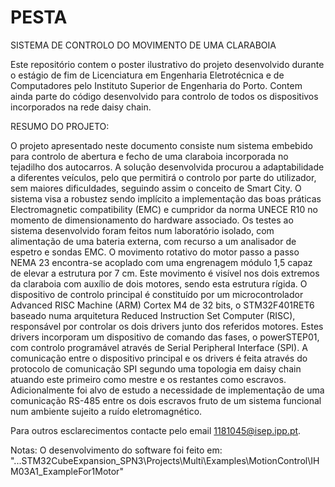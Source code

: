 # PESTA
SISTEMA DE  CONTROLO DO MOVIMENTO DE UMA CLARABOIA

Este repositório contem o poster ilustrativo do projeto desenvolvido durante o estágio de fim de Licenciatura em Engenharia Eletrotécnica e de Computadores pelo Instituto Superior de Engenharia do Porto.
Contem ainda parte do código desenvolvido para controlo de todos os dispositivos incorporados na rede daisy chain.

RESUMO DO PROJETO:

O projeto apresentado neste documento consiste num sistema embebido para controlo de abertura e fecho de uma claraboia incorporada no tejadilho dos autocarros. A solução desenvolvida procurou a adaptabilidade a diferentes veículos, pelo que permitirá o controlo por parte do utilizador, sem maiores dificuldades, seguindo assim o conceito de Smart City.
O sistema visa a robustez sendo implícito a implementação das boas práticas Electromagnetic compatibility (EMC) e cumpridor da norma UNECE R10 no momento de dimensionamento do hardware associado. Os testes ao sistema desenvolvido foram feitos num laboratório isolado, com alimentação de uma bateria externa, com recurso a um analisador de espetro e sondas EMC.
O movimento rotativo do motor passo a passo NEMA 23 encontra-se acoplado com uma engrenagem módulo 1,5 capaz de elevar a estrutura por 7 cm. Este movimento é visível nos dois extremos da claraboia com auxílio de dois motores, sendo esta estrutura rígida.
O dispositivo de controlo principal é constituído por um microcontrolador Advanced RISC Machine (ARM) Cortex M4 de 32 bits, o STM32F401RET6 baseado numa arquitetura Reduced Instruction Set Computer (RISC), responsável por controlar os dois drivers junto 
dos referidos motores. Estes drivers incorporam um dispositivo de comando das fases, o powerSTEP01, com controlo programável através de Serial Peripheral Interface (SPI).
A comunicação entre o dispositivo principal e os drivers é feita através do protocolo de comunicação SPI segundo uma topologia em daisy chain atuando este primeiro como mestre e os restantes como escravos. Adicionalmente foi alvo de estudo a necessidade de 
implementação de uma comunicação RS-485 entre os dois escravos fruto de um sistema funcional num ambiente sujeito a ruído eletromagnético.

Para outros esclarecimentos contacte pelo email 1181045@isep.ipp.pt.

Notas:
  O desenvolvimento do software foi feito em: "...STM32CubeExpansion_SPN3\Projects\Multi\Examples\MotionControl\IHM03A1_ExampleFor1Motor"
